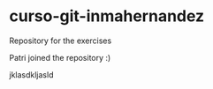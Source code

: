 # curso-git-inmahernandez
Repository for the exercises

Patri joined the repository :)

jklasdkljasld

